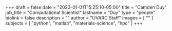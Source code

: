 +++
draft = false
date = "2023-01-01T15:25:10-05:00"
title = "Camden Duy"
job_title = "Computational Scientist"
lastname = "Duy"
type = "people"
biolink = false
description = ""
author = "UVARC Staff"
images = [
 ""
]
subjects = [
  "python",
  "matlab",
  "materials-science",
  "hpc"
]
+++

